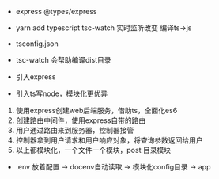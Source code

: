 - express @types/express
- yarn add typescript tsc-watch  实时监听改变  编译ts->js
- tsconfig.json
- tsc-watch 会帮助编译dist目录

- 引入express
- 引入ts写node，模块化更优异
1. 使用express创建web后端服务，借助ts，全面化es6
2. 创建路由中间件，使用express自带的路由
3. 用户通过路由来到服务器，控制器接管
4. 控制器拿到用户请求和用户响应对象，将查询参数返回给用户
5. 以上都模块化，一个文件一个模块，post 目录模块

- .env 放着配置 -> docenv自动读取 -> 模块化config目录 -> app